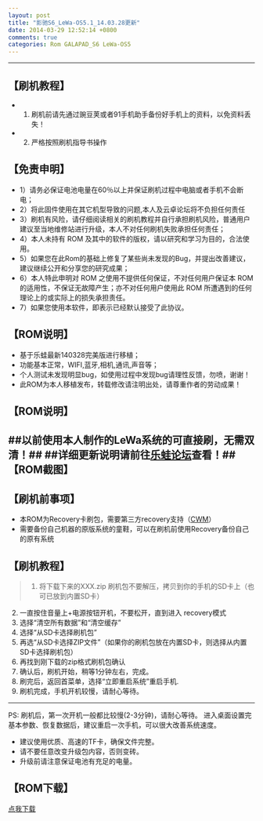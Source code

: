```yaml
---
layout: post
title: "影驰S6_LeWa-OS5.1_14.03.28更新"
date: 2014-03-29 12:52:14 +0800
comments: true
categories: Rom GALAPAD_S6 LeWa-OS5
---
```

---
【刷机教程】
----------------
* 1.  刷机前请先通过豌豆荚或者91手机助手备份好手机上的资料，以免资料丢失！
* 2.  严格按照刷机指导书操作
<!--more-->
【免责申明】
----------------
- 1）请务必保证电池电量在60％以上并保证刷机过程中电脑或者手机不会断电；
- 2）将此固件使用在其它机型导致的问题,本人及云卓论坛将不负担任何责任
- 3）刷机有风险，请仔细阅读相关的刷机教程并自行承担刷机风险，普通用户建议至当地维修站进行升级，本人不对任何刷机失败承担任何责任；
- 4）本人未持有 ROM 及其中的软件的版权，请以研究和学习为目的，合法使用。
- 5）如果您在此Rom的基础上修复了某些尚未发现的Bug，并提出改善建议，建议继续公开和分享您的研究成果；
- 6）本人特此申明对 ROM 之使用不提供任何保证，不对任何用户保证本 ROM 的适用性，不保证无故障产生；亦不对任何用户使用此 ROM 所遭遇到的任何理论上的或实际上的损失承担责任。
- 7）如果您使用本软件，即表示已经默认接受了此协议。

【ROM说明】
-----------------
- 基于乐蛙最新140328完美版进行移植；
- 功能基本正常，WIFI,蓝牙,相机,通讯,声音等；
- 个人测试未发现明显bug，如使用过程中发现bug请理性反馈，勿喷，谢谢！
- 此ROM为本人移植发布，转载修改请注明出处，请尊重作者的劳动成果！

【ROM说明】
-----------------
##以前使用本人制作的LeWa系统的可直接刷，无需双清！##
##详细更新说明请前往[乐蛙论坛](http://bbs.lewaos.com/forum.php?mod=viewthread&tid=211375)查看！##
【ROM截图】
-----------------
【刷机前事项】
----------------
- 本ROM为Recovery卡刷包，需要第三方recovery支持（[CWM](http://bbs.digi8.net/forum.php?mod=viewthread&tid=3606&extra=page%3D1)）
- 需要备份自己机器的原版系统的童鞋，可以在刷机前使用Recovery备份自己的原有系统

【刷机教程】
----------------

>1. 将下载下来的XXX.zip 刷机包不要解压，拷贝到你的手机的SD卡上（也可已放到内置SD卡）
2. 一直按住音量上+电源按钮开机，不要松开，直到进入 recovery模式
3. 选择“清空所有数据”和“清空缓存”
4. 选择“从SD卡选择刷机包”
5. 再选“从SD卡选择ZIP文件”（如果你的刷机包放在内置SD卡，则选择从内置SD卡选择刷机包）
6. 再找到刚下载的zip格式刷机包确认
7. 确认后，刷机开始，稍等1分钟左右，完成。
8. 刷完后，返回首菜单，选择“立即重启系统”重启手机.
9. 刷机完成，手机开机较慢，请耐心等待。  

-----------
PS: 刷机后，第一次开机一般都比较慢(2-3分钟)，请耐心等待。 进入桌面设置完基本参数、恢复数据后，建议重启一次手机，可以很大改善系统速度。

- 建议使用优质、高速的TF卡，确保文件完整。
- 请不要任意改变升级包内容，否则变砖。
- 升级前请注意保证电池有充足的电量。

【ROM下载】
-----------------
[点我下载](http://url.cn/Lq8Nqo)
